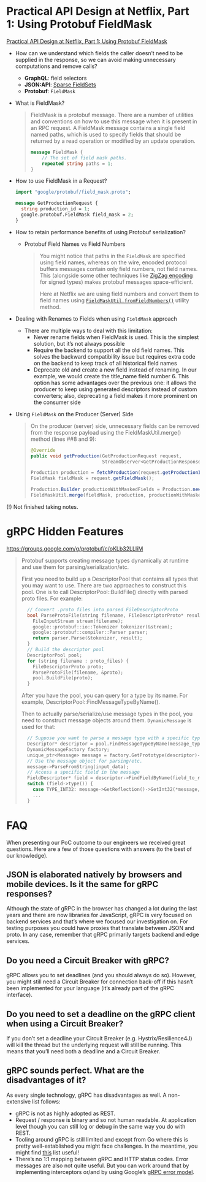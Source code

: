 # Practical API Design at Netflix, Part 1: Using Protobuf FieldMask
[Practical API Design at Netflix, Part 1: Using Protobuf FieldMask](https://netflixtechblog.com/practical-api-design-at-netflix-part-1-using-protobuf-fieldmask-35cfdc606518)

* How can we understand which fields the caller doesn’t need to be supplied in the response, so we can avoid making unnecessary computations and remove calls?
    * **GraphQL**: field selectors
    * **JSON:API**: [Sparse FieldSets](https://jsonapi.org/format/#fetching-sparse-fieldsets)
    * **Protobuf**: `FieldMask`
 
* What is FieldMask?
    > FieldMask is a protobuf message. There are a number of utilities and conventions on how to use this message when it is present in an RPC request. A FieldMask message contains a single field named paths, which is used to specify fields that should be returned by a read operation or modified by an update operation.
    > 
    > ```proto
    > message FieldMask {
    >     // The set of field mask paths.
    >     repeated string paths = 1;
    > }
    > ```

* How to use FieldMask in a Request?
    ```proto
    import "google/protobuf/field_mask.proto";
    
    message GetProductionRequest {
      string production_id = 1;
      google.protobuf.FieldMask field_mask = 2;
    }
    ```

* How to retain performance benefits of using Protobuf serialization?
    * Protobuf Field Names vs Field Numbers
        > You might notice that paths in the `FieldMask` are specified using field names, whereas on the wire, encoded protocol buffers messages contain only field numbers, not field names. This (alongside some other techniques like [ZigZag encoding](https://en.wikipedia.org/wiki/Variable-length_quantity#Zigzag_encoding) for signed types) makes protobuf messages space-efficient.
        >
        > Here at Netflix we are using field numbers and convert them to field names using [`FieldMaskUtil.fromFieldNumbers()`](https://developers.google.com/protocol-buffers/docs/reference/java/com/google/protobuf/util/FieldMaskUtil.html#fromFieldNumbers-java.lang.Class-int...-) utility method.
        
* Dealing with Renames to Fields when using `FieldMask` approach
    * There are multiple ways to deal with this limitation:
      * Never rename fields when FieldMask is used. This is the simplest solution, but it’s not always possible
      * Require the backend to support all the old field names. This solves the backward compatibility issue but requires extra code on the backend to keep track of all historical field names
      * Deprecate old and create a new field instead of renaming. In our example, we would create the title_name field number 6. This option has some advantages over the previous one: it allows the producer to keep using generated descriptors instead of custom converters; also, deprecating a field makes it more prominent on the consumer side

* Using `FieldMask` on the Producer (Server) Side
    > On the producer (server) side, unnecessary fields can be removed from the response payload using the FieldMaskUtil.merge() method (lines ##8 and 9):
    >
    > ```java
    > @Override
    > public void getProduction(GetProductionRequest request, 
    >                           StreamObserver<GetProductionResponse> response) {
    > 
    > Production production = fetchProduction(request.getProductionId());
    > FieldMask fieldMask = request.getFieldMask();
    > 
    > Production.Builder productionWithMaskedFields = Production.newBuilder();
    > FieldMaskUtil.merge(fieldMask, production, productionWithMaskedFields);
    > ```

(!) Not finished taking notes.

# gRPC Hidden Features

https://groups.google.com/g/protobuf/c/oKLb32LLIiM

> Protobuf supports creating message types dynamically at runtime and use them for parsing/serialization/etc.
> 
> First you need to build up a DescriptorPool that contains all types that you may want to use. There are two approaches to construct this pool. One is to call DescriptorPool::BuildFile() directly with parsed proto files. For example:
> ```c++
>   // Convert .proto files into parsed FileDescriptorProto
>   bool ParseProtoFile(string filename, FileDescriptorProto* result) {
>     FileInputStream stream(filename);
>     google::protobuf::io::Tokenizer tokenizer(&stream);
>     google::protobuf::compiler::Parser parser;
>     return parser.Parse(&tokenizer, result);
>   }
>   // Build the descriptor pool
>   DescriptorPool pool;
>   for (string filename : proto_files) {
>     FileDescriptorProto proto;
>     ParseProtoFile(filename, &proto);
>     pool.BuildFile(proto);
>   }
> ```
> 
> After you have the pool, you can query for a type by its name. For example, DescriptorPool::FindMessageTypeByName().
> 
> Then to actually parse/serialize/use message types in the pool, you need to construct message objects around them. `DynamicMessage` is used for that:
> ```c++
>   // Suppose you want to parse a message type with a specific type name.
>   Descriptor* descriptor = pool.FindMessageTypeByName(message_type_to_parse);
>   DynamicMessageFactory factory;
>   unique_ptr<Message> message = factory.GetPrototype(descriptor)->New();
>   // Use the message object for parsing/etc.
>   message->ParseFromString(input_data);
>   // Access a specific field in the message
>   FieldDescriptor* field = descriptor->FindFieldByName(field_to_read);
>   switch (field->type()) {
>     case TYPE_INT32: message->GetReflection()->GetInt32(*message, field); break;
>     ...
>   }
> ```

# FAQ

When presenting our PoC outcome to our engineers we received great questions. Here are a few of those questions with answers (to the best of our knowledge).

## JSON is elaborated natively by browsers and mobile devices. Is it the same for gRPC responses?

Although the state of gRPC in the browser has changed a lot during the last years and there are now libraries for JavaScript, gRPC is very focused on backend services and that’s where we focused our investigation on. For testing purposes you could have proxies that translate between JSON and proto. In any case, remember that gRPC primarily targets backend and edge services.

## Do you need a Circuit Breaker with gRPC?

gRPC allows you to set deadlines (and you should always do so). However, you might still need a Circuit Breaker for connection back-off if this hasn’t been implemented for your language (it’s already part of the gRPC interface).

## Do you need to set a deadline on the gRPC client when using a Circuit Breaker?

If you don’t set a deadline your Circuit Breaker (e.g. Hystrix/Resilience4J) will kill the thread but the underlying request will still be running. This means that you’ll need both a deadline and a Circuit Breaker.

## gRPC sounds perfect. What are the disadvantages of it?

As every single technology, gRPC has disadvantages as well. A non-extensive list follows:

* gRPC is not as highly adopted as REST.
* Request / response is binary and so not human readable. At application level though you can still log or debug in the same way you do with REST.
* Tooling around gRPC is still limited and except from Go where this is pretty well-established you might face challenges. In the meantime, you might find [this](https://github.com/grpc-ecosystem/awesome-grpc) list useful!
* There’s no 1:1 mapping between gRPC and HTTP status codes. Error messages are also not quite useful. But you can work around that by implementing interceptors or/and by using Google’s [gRPC error model](https://grpc.io/docs/guides/error/).
